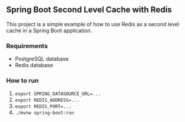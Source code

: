 ## Spring Boot Second Level Cache with Redis
This project is a simple example of how to use Redis as a second level cache in a Spring Boot application.

### Requirements
- PostgreSQL database
- Redis database

### How to run
1. `export SPRING_DATASOURCE_URL=...`
2. `export REDIS_ADDRESS=...`
3. `export REDIS_PORT=...`
4. `./mvnw spring-boot:run`